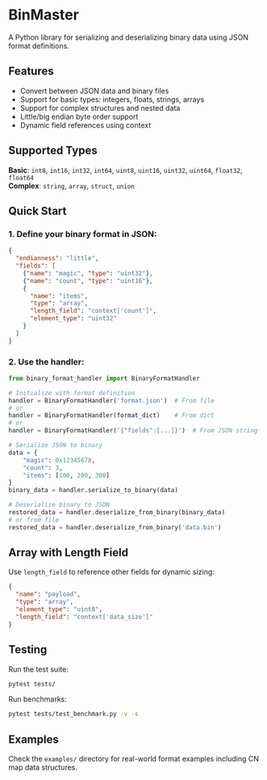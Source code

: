 # BinMaster

A Python library for serializing and deserializing binary data using JSON format definitions.

## Features

- Convert between JSON data and binary files
- Support for basic types: integers, floats, strings, arrays
- Support for complex structures and nested data
- Little/big endian byte order support
- Dynamic field references using context

## Supported Types

**Basic**: `int8`, `int16`, `int32`, `int64`, `uint8`, `uint16`, `uint32`, `uint64`, `float32`, `float64`  
**Complex**: `string`, `array`, `struct`, `union`

## Quick Start

### 1. Define your binary format in JSON:

```json
{
  "endianness": "little",
  "fields": [
    {"name": "magic", "type": "uint32"},
    {"name": "count", "type": "uint16"},
    {
      "name": "items",
      "type": "array",
      "length_field": "context['count']",
      "element_type": "uint32"
    }
  ]
}
```

### 2. Use the handler:

```python
from binary_format_handler import BinaryFormatHandler

# Initialize with format definition
handler = BinaryFormatHandler('format.json')  # From file
# or
handler = BinaryFormatHandler(format_dict)    # From dict
# or  
handler = BinaryFormatHandler('{"fields":[...]}')  # From JSON string

# Serialize JSON to binary
data = {
    "magic": 0x12345678,
    "count": 3,
    "items": [100, 200, 300]
}
binary_data = handler.serialize_to_binary(data)

# Deserialize binary to JSON
restored_data = handler.deserialize_from_binary(binary_data)
# or from file
restored_data = handler.deserialize_from_binary('data.bin')
```

## Array with Length Field

Use `length_field` to reference other fields for dynamic sizing:

```json
{
  "name": "payload",
  "type": "array", 
  "element_type": "uint8",
  "length_field": "context['data_size']"
}
```

## Testing

Run the test suite:

```bash
pytest tests/
```

Run benchmarks:

```bash
pytest tests/test_benchmark.py -v -s
```

## Examples

Check the `examples/` directory for real-world format examples including CN map data structures.
